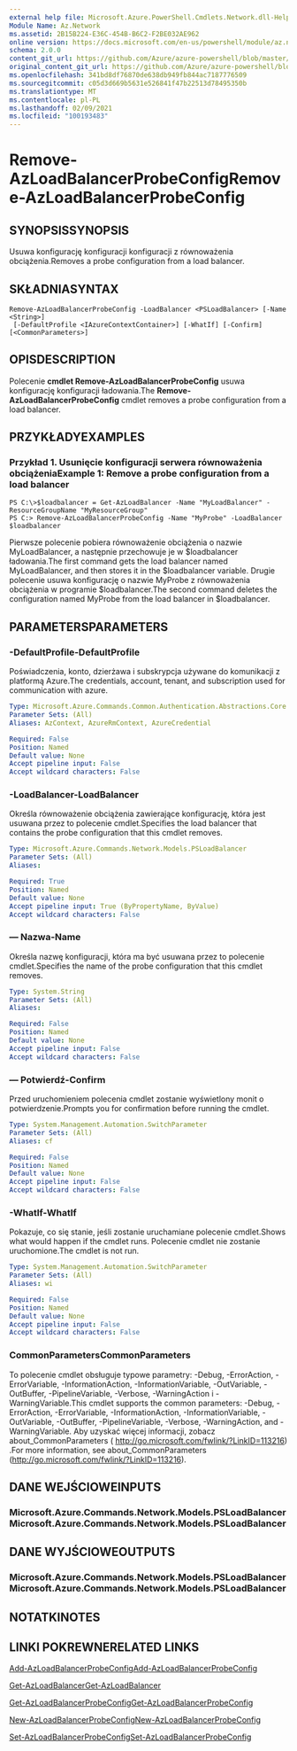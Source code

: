 ```yaml
---
external help file: Microsoft.Azure.PowerShell.Cmdlets.Network.dll-Help.xml
Module Name: Az.Network
ms.assetid: 2B15B224-E36C-454B-B6C2-F2BE032AE962
online version: https://docs.microsoft.com/en-us/powershell/module/az.network/remove-azloadbalancerprobeconfig
schema: 2.0.0
content_git_url: https://github.com/Azure/azure-powershell/blob/master/src/Network/Network/help/Remove-AzLoadBalancerProbeConfig.md
original_content_git_url: https://github.com/Azure/azure-powershell/blob/master/src/Network/Network/help/Remove-AzLoadBalancerProbeConfig.md
ms.openlocfilehash: 341bd8df76870de638db949fb844ac7187776509
ms.sourcegitcommit: c05d3d669b5631e526841f47b22513d78495350b
ms.translationtype: MT
ms.contentlocale: pl-PL
ms.lasthandoff: 02/09/2021
ms.locfileid: "100193483"
---
```

# <span data-ttu-id="299f0-101">Remove-AzLoadBalancerProbeConfig</span><span class="sxs-lookup"><span data-stu-id="299f0-101">Remove-AzLoadBalancerProbeConfig</span></span>

## <span data-ttu-id="299f0-102">SYNOPSIS</span><span class="sxs-lookup"><span data-stu-id="299f0-102">SYNOPSIS</span></span>
<span data-ttu-id="299f0-103">Usuwa konfigurację konfiguracji konfiguracji z równoważenia obciążenia.</span><span class="sxs-lookup"><span data-stu-id="299f0-103">Removes a probe configuration from a load balancer.</span></span>

## <span data-ttu-id="299f0-104">SKŁADNIA</span><span class="sxs-lookup"><span data-stu-id="299f0-104">SYNTAX</span></span>

```
Remove-AzLoadBalancerProbeConfig -LoadBalancer <PSLoadBalancer> [-Name <String>]
 [-DefaultProfile <IAzureContextContainer>] [-WhatIf] [-Confirm] [<CommonParameters>]
```

## <span data-ttu-id="299f0-105">OPIS</span><span class="sxs-lookup"><span data-stu-id="299f0-105">DESCRIPTION</span></span>
<span data-ttu-id="299f0-106">Polecenie **cmdlet Remove-AzLoadBalancerProbeConfig** usuwa konfigurację konfiguracji ładowania.</span><span class="sxs-lookup"><span data-stu-id="299f0-106">The **Remove-AzLoadBalancerProbeConfig** cmdlet removes a probe configuration from a load balancer.</span></span>

## <span data-ttu-id="299f0-107">PRZYKŁADY</span><span class="sxs-lookup"><span data-stu-id="299f0-107">EXAMPLES</span></span>

### <span data-ttu-id="299f0-108">Przykład 1. Usunięcie konfiguracji serwera równoważenia obciążenia</span><span class="sxs-lookup"><span data-stu-id="299f0-108">Example 1: Remove a probe configuration from a load balancer</span></span>
```
PS C:\>$loadbalancer = Get-AzLoadBalancer -Name "MyLoadBalancer" -ResourceGroupName "MyResourceGroup"
PS C:> Remove-AzLoadBalancerProbeConfig -Name "MyProbe" -LoadBalancer $loadbalancer
```

<span data-ttu-id="299f0-109">Pierwsze polecenie pobiera równoważenie obciążenia o nazwie MyLoadBalancer, a następnie przechowuje je w $loadbalancer ładowania.</span><span class="sxs-lookup"><span data-stu-id="299f0-109">The first command gets the load balancer named MyLoadBalancer, and then stores it in the $loadbalancer variable.</span></span>
<span data-ttu-id="299f0-110">Drugie polecenie usuwa konfigurację o nazwie MyProbe z równoważenia obciążenia w programie $loadbalancer.</span><span class="sxs-lookup"><span data-stu-id="299f0-110">The second command deletes the configuration named MyProbe from the load balancer in $loadbalancer.</span></span>

## <span data-ttu-id="299f0-111">PARAMETERS</span><span class="sxs-lookup"><span data-stu-id="299f0-111">PARAMETERS</span></span>

### <span data-ttu-id="299f0-112">-DefaultProfile</span><span class="sxs-lookup"><span data-stu-id="299f0-112">-DefaultProfile</span></span>
<span data-ttu-id="299f0-113">Poświadczenia, konto, dzierżawa i subskrypcja używane do komunikacji z platformą Azure.</span><span class="sxs-lookup"><span data-stu-id="299f0-113">The credentials, account, tenant, and subscription used for communication with azure.</span></span>

```yaml
Type: Microsoft.Azure.Commands.Common.Authentication.Abstractions.Core.IAzureContextContainer
Parameter Sets: (All)
Aliases: AzContext, AzureRmContext, AzureCredential

Required: False
Position: Named
Default value: None
Accept pipeline input: False
Accept wildcard characters: False
```

### <span data-ttu-id="299f0-114">-LoadBalancer</span><span class="sxs-lookup"><span data-stu-id="299f0-114">-LoadBalancer</span></span>
<span data-ttu-id="299f0-115">Określa równoważenie obciążenia zawierające konfigurację, która jest usuwana przez to polecenie cmdlet.</span><span class="sxs-lookup"><span data-stu-id="299f0-115">Specifies the load balancer that contains the probe configuration that this cmdlet removes.</span></span>

```yaml
Type: Microsoft.Azure.Commands.Network.Models.PSLoadBalancer
Parameter Sets: (All)
Aliases:

Required: True
Position: Named
Default value: None
Accept pipeline input: True (ByPropertyName, ByValue)
Accept wildcard characters: False
```

### <span data-ttu-id="299f0-116">— Nazwa</span><span class="sxs-lookup"><span data-stu-id="299f0-116">-Name</span></span>
<span data-ttu-id="299f0-117">Określa nazwę konfiguracji, która ma być usuwana przez to polecenie cmdlet.</span><span class="sxs-lookup"><span data-stu-id="299f0-117">Specifies the name of the probe configuration that this cmdlet removes.</span></span>

```yaml
Type: System.String
Parameter Sets: (All)
Aliases:

Required: False
Position: Named
Default value: None
Accept pipeline input: False
Accept wildcard characters: False
```

### <span data-ttu-id="299f0-118">— Potwierdź</span><span class="sxs-lookup"><span data-stu-id="299f0-118">-Confirm</span></span>
<span data-ttu-id="299f0-119">Przed uruchomieniem polecenia cmdlet zostanie wyświetlony monit o potwierdzenie.</span><span class="sxs-lookup"><span data-stu-id="299f0-119">Prompts you for confirmation before running the cmdlet.</span></span>

```yaml
Type: System.Management.Automation.SwitchParameter
Parameter Sets: (All)
Aliases: cf

Required: False
Position: Named
Default value: None
Accept pipeline input: False
Accept wildcard characters: False
```

### <span data-ttu-id="299f0-120">-WhatIf</span><span class="sxs-lookup"><span data-stu-id="299f0-120">-WhatIf</span></span>
<span data-ttu-id="299f0-121">Pokazuje, co się stanie, jeśli zostanie uruchamiane polecenie cmdlet.</span><span class="sxs-lookup"><span data-stu-id="299f0-121">Shows what would happen if the cmdlet runs.</span></span> <span data-ttu-id="299f0-122">Polecenie cmdlet nie zostanie uruchomione.</span><span class="sxs-lookup"><span data-stu-id="299f0-122">The cmdlet is not run.</span></span>

```yaml
Type: System.Management.Automation.SwitchParameter
Parameter Sets: (All)
Aliases: wi

Required: False
Position: Named
Default value: None
Accept pipeline input: False
Accept wildcard characters: False
```

### <span data-ttu-id="299f0-123">CommonParameters</span><span class="sxs-lookup"><span data-stu-id="299f0-123">CommonParameters</span></span>
<span data-ttu-id="299f0-124">To polecenie cmdlet obsługuje typowe parametry: -Debug, -ErrorAction, -ErrorVariable, -InformationAction, -InformationVariable, -OutVariable, -OutBuffer, -PipelineVariable, -Verbose, -WarningAction i -WarningVariable.</span><span class="sxs-lookup"><span data-stu-id="299f0-124">This cmdlet supports the common parameters: -Debug, -ErrorAction, -ErrorVariable, -InformationAction, -InformationVariable, -OutVariable, -OutBuffer, -PipelineVariable, -Verbose, -WarningAction, and -WarningVariable.</span></span> <span data-ttu-id="299f0-125">Aby uzyskać więcej informacji, zobacz about_CommonParameters ( http://go.microsoft.com/fwlink/?LinkID=113216) .</span><span class="sxs-lookup"><span data-stu-id="299f0-125">For more information, see about_CommonParameters (http://go.microsoft.com/fwlink/?LinkID=113216).</span></span>

## <span data-ttu-id="299f0-126">DANE WEJŚCIOWE</span><span class="sxs-lookup"><span data-stu-id="299f0-126">INPUTS</span></span>

### <span data-ttu-id="299f0-127">Microsoft.Azure.Commands.Network.Models.PSLoadBalancer</span><span class="sxs-lookup"><span data-stu-id="299f0-127">Microsoft.Azure.Commands.Network.Models.PSLoadBalancer</span></span>

## <span data-ttu-id="299f0-128">DANE WYJŚCIOWE</span><span class="sxs-lookup"><span data-stu-id="299f0-128">OUTPUTS</span></span>

### <span data-ttu-id="299f0-129">Microsoft.Azure.Commands.Network.Models.PSLoadBalancer</span><span class="sxs-lookup"><span data-stu-id="299f0-129">Microsoft.Azure.Commands.Network.Models.PSLoadBalancer</span></span>

## <span data-ttu-id="299f0-130">NOTATKI</span><span class="sxs-lookup"><span data-stu-id="299f0-130">NOTES</span></span>

## <span data-ttu-id="299f0-131">LINKI POKREWNE</span><span class="sxs-lookup"><span data-stu-id="299f0-131">RELATED LINKS</span></span>

[<span data-ttu-id="299f0-132">Add-AzLoadBalancerProbeConfig</span><span class="sxs-lookup"><span data-stu-id="299f0-132">Add-AzLoadBalancerProbeConfig</span></span>](./Add-AzLoadBalancerProbeConfig.md)

[<span data-ttu-id="299f0-133">Get-AzLoadBalancer</span><span class="sxs-lookup"><span data-stu-id="299f0-133">Get-AzLoadBalancer</span></span>](./Get-AzLoadBalancer.md)

[<span data-ttu-id="299f0-134">Get-AzLoadBalancerProbeConfig</span><span class="sxs-lookup"><span data-stu-id="299f0-134">Get-AzLoadBalancerProbeConfig</span></span>](./Get-AzLoadBalancerProbeConfig.md)

[<span data-ttu-id="299f0-135">New-AzLoadBalancerProbeConfig</span><span class="sxs-lookup"><span data-stu-id="299f0-135">New-AzLoadBalancerProbeConfig</span></span>](./New-AzLoadBalancerProbeConfig.md)

[<span data-ttu-id="299f0-136">Set-AzLoadBalancerProbeConfig</span><span class="sxs-lookup"><span data-stu-id="299f0-136">Set-AzLoadBalancerProbeConfig</span></span>](./Set-AzLoadBalancerProbeConfig.md)


